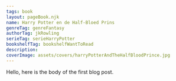 ```yaml
---
tags: book
layout: pageBook.njk
name: Harry Potter en de Half-Bloed Prins
genreTag: genreFantasy
authorTag: jkRowling
serieTag: serieHarryPotter
bookshelfTag: bookshelfWantToRead
description: 
coverImage: assets/covers/harryPotterAndTheHalfBloodPrince.jpg
---
```


Hello, here is the body of the first blog post.
